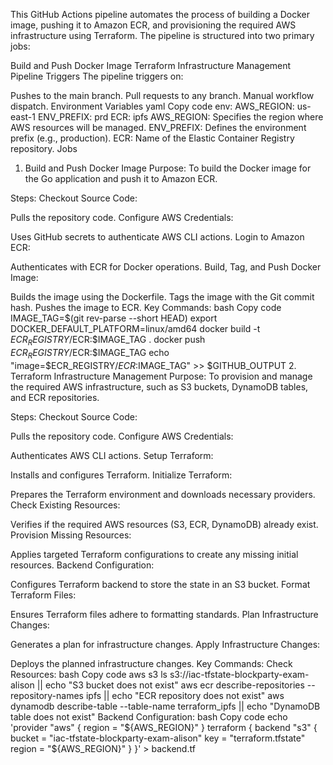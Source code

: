 This GitHub Actions pipeline automates the process of building a Docker image, pushing it to Amazon ECR, and provisioning the required AWS infrastructure using Terraform. The pipeline is structured into two primary jobs:

Build and Push Docker Image
Terraform Infrastructure Management
Pipeline Triggers
The pipeline triggers on:

Pushes to the main branch.
Pull requests to any branch.
Manual workflow dispatch.
Environment Variables
yaml
Copy code
env:
  AWS_REGION: us-east-1
  ENV_PREFIX: prd
  ECR: ipfs
AWS_REGION: Specifies the region where AWS resources will be managed.
ENV_PREFIX: Defines the environment prefix (e.g., production).
ECR: Name of the Elastic Container Registry repository.
Jobs
1. Build and Push Docker Image
Purpose:
To build the Docker image for the Go application and push it to Amazon ECR.

Steps:
Checkout Source Code:

Pulls the repository code.
Configure AWS Credentials:

Uses GitHub secrets to authenticate AWS CLI actions.
Login to Amazon ECR:

Authenticates with ECR for Docker operations.
Build, Tag, and Push Docker Image:

Builds the image using the Dockerfile.
Tags the image with the Git commit hash.
Pushes the image to ECR.
Key Commands:
bash
Copy code
IMAGE_TAG=$(git rev-parse --short HEAD)
export DOCKER_DEFAULT_PLATFORM=linux/amd64
docker build -t $ECR_REGISTRY/$ECR:$IMAGE_TAG .
docker push $ECR_REGISTRY/$ECR:$IMAGE_TAG
echo "image=$ECR_REGISTRY/$ECR:$IMAGE_TAG" >> $GITHUB_OUTPUT
2. Terraform Infrastructure Management
Purpose:
To provision and manage the required AWS infrastructure, such as S3 buckets, DynamoDB tables, and ECR repositories.

Steps:
Checkout Source Code:

Pulls the repository code.
Configure AWS Credentials:

Authenticates AWS CLI actions.
Setup Terraform:

Installs and configures Terraform.
Initialize Terraform:

Prepares the Terraform environment and downloads necessary providers.
Check Existing Resources:

Verifies if the required AWS resources (S3, ECR, DynamoDB) already exist.
Provision Missing Resources:

Applies targeted Terraform configurations to create any missing initial resources.
Backend Configuration:

Configures Terraform backend to store the state in an S3 bucket.
Format Terraform Files:

Ensures Terraform files adhere to formatting standards.
Plan Infrastructure Changes:

Generates a plan for infrastructure changes.
Apply Infrastructure Changes:

Deploys the planned infrastructure changes.
Key Commands:
Check Resources:
bash
Copy code
aws s3 ls s3://iac-tfstate-blockparty-exam-alison || echo "S3 bucket does not exist"
aws ecr describe-repositories --repository-names ipfs || echo "ECR repository does not exist"
aws dynamodb describe-table --table-name terraform_ipfs || echo "DynamoDB table does not exist"
Backend Configuration:
bash
Copy code
echo 'provider "aws" {
  region = "${AWS_REGION}"
}
terraform {
  backend "s3" {
    bucket = "iac-tfstate-blockparty-exam-alison"
    key    = "terraform.tfstate"
    region = "${AWS_REGION}"
  }
}' > backend.tf
